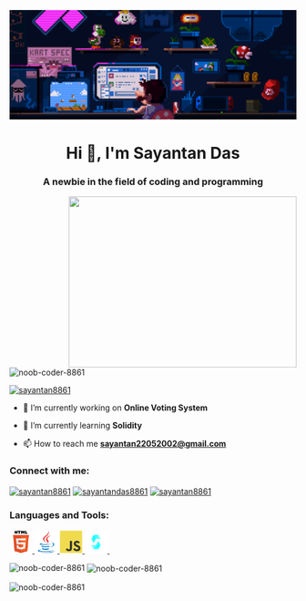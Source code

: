 ![MasterHead](images/banner.gif)
<!-- <picture>
 <source media="(prefers-color-scheme: dark)" srcset="images/Blockchain.avif"  width="300" height="150">
 <source media="(prefers-color-scheme: light)" srcset="images/Blockchain.avif"  width="300" height="150">
 <img alt="YOUR-ALT-TEXT" src="images/Blockchain.avif"  width="300" height="150">
</picture> <br> -->

<h1 align="center">Hi 👋, I'm Sayantan Das</h1>
<h3 align="center">A newbie in the field of coding and programming</h3>
<img align="right" src="https://camo.githubusercontent.com/58a3c0c3d8debf6a54013856cca79c2bd0f6ea79e0ec13cd2f7ec26dc1a8cccb/68747470733a2f2f63646e2e6472696262626c652e636f6d2f75736572732f313131383337362f73637265656e73686f74732f333630343138362f646576656c6f7065722d6472696262626c652e676966"  width="400" height="300">

<p align="left"> <img src="https://komarev.com/ghpvc/?username=noob-coder-8861&label=Profile%20views&color=0e75b6&style=flat" alt="noob-coder-8861" /> </p>

<p align="left"> <a href="https://twitter.com/sayantan8861" target="blank"><img src="https://img.shields.io/twitter/follow/sayantan8861?logo=twitter&style=for-the-badge" alt="sayantan8861" /></a> </p>

- 🔭 I’m currently working on **Online Voting System**

- 🌱 I’m currently learning **Solidity**

- 📫 How to reach me **sayantan22052002@gmail.com**

<h3 align="left">Connect with me:</h3>
<p align="left">
<a href="https://twitter.com/sayantan8861" target="blank"><img align="center" src="https://raw.githubusercontent.com/rahuldkjain/github-profile-readme-generator/master/src/images/icons/Social/twitter.svg" alt="sayantan8861" height="30" width="40" /></a>
<a href="https://linkedin.com/in/sayantandas8861" target="blank"><img align="center" src="https://raw.githubusercontent.com/rahuldkjain/github-profile-readme-generator/master/src/images/icons/Social/linked-in-alt.svg" alt="sayantandas8861" height="30" width="40" /></a>
<a href="https://instagram.com/sayantan8861" target="blank"><img align="center" src="https://raw.githubusercontent.com/rahuldkjain/github-profile-readme-generator/master/src/images/icons/Social/instagram.svg" alt="sayantan8861" height="30" width="40" /></a>
</p>

<h3 align="left">Languages and Tools:</h3>
<p align="left"> <a href="https://www.w3.org/html/" target="_blank" rel="noreferrer"> <img src="https://raw.githubusercontent.com/devicons/devicon/master/icons/html5/html5-original-wordmark.svg" alt="html5" width="40" height="40"/> </a> <a href="https://www.java.com" target="_blank" rel="noreferrer"> <img src="https://raw.githubusercontent.com/devicons/devicon/master/icons/java/java-original.svg" alt="java" width="40" height="40"/> </a> <a href="https://developer.mozilla.org/en-US/docs/Web/JavaScript" target="_blank" rel="noreferrer"> <img src="https://raw.githubusercontent.com/devicons/devicon/master/icons/javascript/javascript-original.svg" alt="javascript" width="40" height="40"/> </a> <a href="https://soliditylang.org/" target="_blank" rel="noreferrer"> <img src="https://raw.githubusercontent.com/Errorby-Night/Errorby-Night/34c3824e507e61de1c6fd856275acece3bff4ad1/data/sol.svg" alt="sol" width="40" height="40"/> </a> </p>

<p><img align="left" src="https://github-readme-stats.vercel.app/api/top-langs?username=noob-coder-8861&show_icons=true&locale=en&layout=compact" alt="noob-coder-8861" /></p>

<p>&nbsp;<img align="center" src="https://github-readme-stats.vercel.app/api?username=noob-coder-8861&show_icons=true&locale=en" alt="noob-coder-8861" /></p>

<p><img align="center" src="https://github-readme-streak-stats.herokuapp.com/?user=noob-coder-8861&" alt="noob-coder-8861" /></p>
